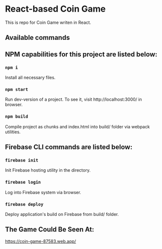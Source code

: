 # React-based Coin Game

This is repo for Coin Game writen in React.

## Available commands

## NPM capabilities for this project are listed below:

### `npm i`

Install all necessary files.

### `npm start`

Run dev-version of a project. To see it, visit http://localhost:3000/ in browser.

### `npm build`

Compile project as chunks and index.html into build/ folder via webpack utilities.

## Firebase CLI commands are listed below:

### `firebase init`

Init Firebase hosting utility in the directory. 

### `firebase login`

Log into Firebase system via browser.

### `firebase deploy`

Deploy application's build on Firebase from build/ folder.

## The Game Could Be Seen At:

https://coin-game-87583.web.app/